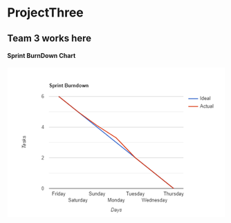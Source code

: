 # ProjectThree
## Team 3 works here

#### Sprint BurnDown Chart

![BurnDown Chart](Sprint_Burndown_chart.png)